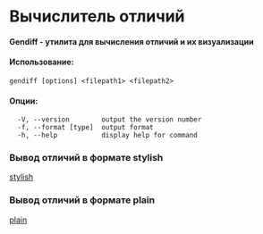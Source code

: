 # Вычислитель отличий

#### Gendiff - утилита для вычисления отличий и их визуализации

#### Использование:

`gendiff [options] <filepath1> <filepath2>`

#### Опции:

```Options:
  -V, --version        output the version number
  -f, --format [type]  output format
  -h, --help           display help for command
```

### Вывод отличий в формате stylish

[stylish](https://asciinema.org/a/wbSJMmxGXEEcNldyygsRTvMAJ)

### Вывод отличий в формате plain

[plain](https://asciinema.org/a/oSqEAsWWyY4cAJXcnkD0rfhJC)
